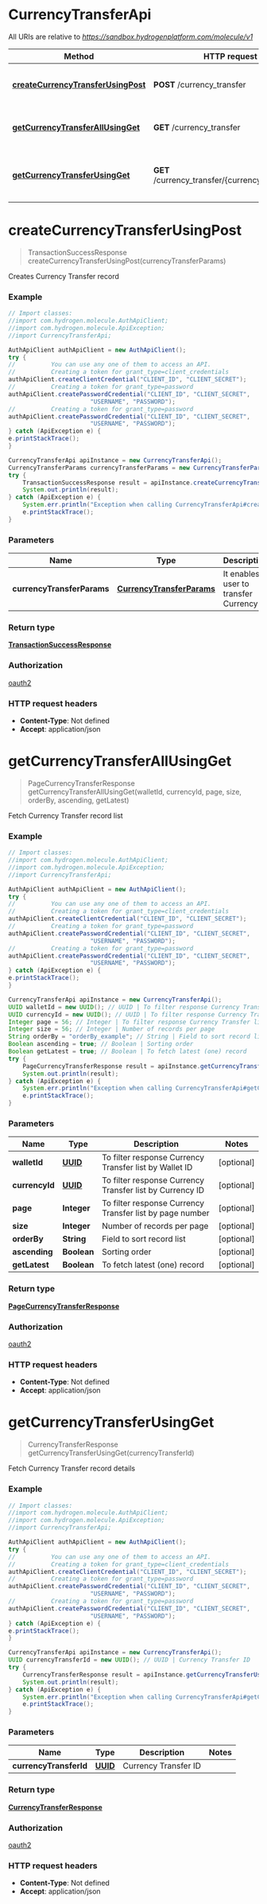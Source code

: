 # CurrencyTransferApi

All URIs are relative to *https://sandbox.hydrogenplatform.com/molecule/v1*

Method | HTTP request | Description
------------- | ------------- | -------------
[**createCurrencyTransferUsingPost**](CurrencyTransferApi.md#createCurrencyTransferUsingPost) | **POST** /currency_transfer | Creates Currency Transfer record
[**getCurrencyTransferAllUsingGet**](CurrencyTransferApi.md#getCurrencyTransferAllUsingGet) | **GET** /currency_transfer | Fetch Currency Transfer record list
[**getCurrencyTransferUsingGet**](CurrencyTransferApi.md#getCurrencyTransferUsingGet) | **GET** /currency_transfer/{currency_transfer_id} | Fetch Currency Transfer record details


<a name="createCurrencyTransferUsingPost"></a>
# **createCurrencyTransferUsingPost**
> TransactionSuccessResponse createCurrencyTransferUsingPost(currencyTransferParams)

Creates Currency Transfer record

### Example
```java
// Import classes:
//import com.hydrogen.molecule.AuthApiClient;
//import com.hydrogen.molecule.ApiException;
//import CurrencyTransferApi;

AuthApiClient authApiClient = new AuthApiClient();
try {
//          You can use any one of them to access an API.
//          Creating a token for grant_type=client_credentials            
authApiClient.createClientCredential("CLIENT_ID", "CLIENT_SECRET");
//          Creating a token for grant_type=password
authApiClient.createPasswordCredential("CLIENT_ID", "CLIENT_SECRET",
                       "USERNAME", "PASSWORD");           
//          Creating a token for grant_type=password
authApiClient.createPasswordCredential("CLIENT_ID", "CLIENT_SECRET",
                       "USERNAME", "PASSWORD");           
} catch (ApiException e) {
e.printStackTrace();
}

CurrencyTransferApi apiInstance = new CurrencyTransferApi();
CurrencyTransferParams currencyTransferParams = new CurrencyTransferParams(); // CurrencyTransferParams | It enables a user to transfer Currency
try {
    TransactionSuccessResponse result = apiInstance.createCurrencyTransferUsingPost(currencyTransferParams);
    System.out.println(result);
} catch (ApiException e) {
    System.err.println("Exception when calling CurrencyTransferApi#createCurrencyTransferUsingPost");
    e.printStackTrace();
}
```

### Parameters

Name | Type | Description  | Notes
------------- | ------------- | ------------- | -------------
 **currencyTransferParams** | [**CurrencyTransferParams**](CurrencyTransferParams.md)| It enables a user to transfer Currency |

### Return type

[**TransactionSuccessResponse**](TransactionSuccessResponse.md)

### Authorization

[oauth2](../README.md#oauth2)

### HTTP request headers

 - **Content-Type**: Not defined
 - **Accept**: application/json

<a name="getCurrencyTransferAllUsingGet"></a>
# **getCurrencyTransferAllUsingGet**
> PageCurrencyTransferResponse getCurrencyTransferAllUsingGet(walletId, currencyId, page, size, orderBy, ascending, getLatest)

Fetch Currency Transfer record list

### Example
```java
// Import classes:
//import com.hydrogen.molecule.AuthApiClient;
//import com.hydrogen.molecule.ApiException;
//import CurrencyTransferApi;

AuthApiClient authApiClient = new AuthApiClient();
try {
//          You can use any one of them to access an API.
//          Creating a token for grant_type=client_credentials            
authApiClient.createClientCredential("CLIENT_ID", "CLIENT_SECRET");
//          Creating a token for grant_type=password
authApiClient.createPasswordCredential("CLIENT_ID", "CLIENT_SECRET",
                       "USERNAME", "PASSWORD");           
//          Creating a token for grant_type=password
authApiClient.createPasswordCredential("CLIENT_ID", "CLIENT_SECRET",
                       "USERNAME", "PASSWORD");           
} catch (ApiException e) {
e.printStackTrace();
}

CurrencyTransferApi apiInstance = new CurrencyTransferApi();
UUID walletId = new UUID(); // UUID | To filter response Currency Transfer list by Wallet ID
UUID currencyId = new UUID(); // UUID | To filter response Currency Transfer list by Currency ID
Integer page = 56; // Integer | To filter response Currency Transfer list by page number
Integer size = 56; // Integer | Number of records per page
String orderBy = "orderBy_example"; // String | Field to sort record list
Boolean ascending = true; // Boolean | Sorting order
Boolean getLatest = true; // Boolean | To fetch latest (one) record
try {
    PageCurrencyTransferResponse result = apiInstance.getCurrencyTransferAllUsingGet(walletId, currencyId, page, size, orderBy, ascending, getLatest);
    System.out.println(result);
} catch (ApiException e) {
    System.err.println("Exception when calling CurrencyTransferApi#getCurrencyTransferAllUsingGet");
    e.printStackTrace();
}
```

### Parameters

Name | Type | Description  | Notes
------------- | ------------- | ------------- | -------------
 **walletId** | [**UUID**](.md)| To filter response Currency Transfer list by Wallet ID | [optional]
 **currencyId** | [**UUID**](.md)| To filter response Currency Transfer list by Currency ID | [optional]
 **page** | **Integer**| To filter response Currency Transfer list by page number | [optional]
 **size** | **Integer**| Number of records per page | [optional]
 **orderBy** | **String**| Field to sort record list | [optional]
 **ascending** | **Boolean**| Sorting order | [optional]
 **getLatest** | **Boolean**| To fetch latest (one) record | [optional]

### Return type

[**PageCurrencyTransferResponse**](PageCurrencyTransferResponse.md)

### Authorization

[oauth2](../README.md#oauth2)

### HTTP request headers

 - **Content-Type**: Not defined
 - **Accept**: application/json

<a name="getCurrencyTransferUsingGet"></a>
# **getCurrencyTransferUsingGet**
> CurrencyTransferResponse getCurrencyTransferUsingGet(currencyTransferId)

Fetch Currency Transfer record details

### Example
```java
// Import classes:
//import com.hydrogen.molecule.AuthApiClient;
//import com.hydrogen.molecule.ApiException;
//import CurrencyTransferApi;

AuthApiClient authApiClient = new AuthApiClient();
try {
//          You can use any one of them to access an API.
//          Creating a token for grant_type=client_credentials            
authApiClient.createClientCredential("CLIENT_ID", "CLIENT_SECRET");
//          Creating a token for grant_type=password
authApiClient.createPasswordCredential("CLIENT_ID", "CLIENT_SECRET",
                       "USERNAME", "PASSWORD");           
//          Creating a token for grant_type=password
authApiClient.createPasswordCredential("CLIENT_ID", "CLIENT_SECRET",
                       "USERNAME", "PASSWORD");           
} catch (ApiException e) {
e.printStackTrace();
}

CurrencyTransferApi apiInstance = new CurrencyTransferApi();
UUID currencyTransferId = new UUID(); // UUID | Currency Transfer ID
try {
    CurrencyTransferResponse result = apiInstance.getCurrencyTransferUsingGet(currencyTransferId);
    System.out.println(result);
} catch (ApiException e) {
    System.err.println("Exception when calling CurrencyTransferApi#getCurrencyTransferUsingGet");
    e.printStackTrace();
}
```

### Parameters

Name | Type | Description  | Notes
------------- | ------------- | ------------- | -------------
 **currencyTransferId** | [**UUID**](.md)| Currency Transfer ID |

### Return type

[**CurrencyTransferResponse**](CurrencyTransferResponse.md)

### Authorization

[oauth2](../README.md#oauth2)

### HTTP request headers

 - **Content-Type**: Not defined
 - **Accept**: application/json

